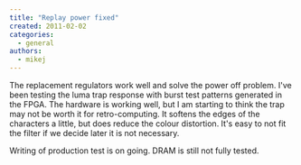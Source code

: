 ```yaml
---
title: "Replay power fixed"
created: 2011-02-02
categories: 
  - general
authors: 
  - mikej
---
```


The replacement regulators work well and solve the power off problem. I've been testing the luma trap response with burst test patterns generated in the FPGA. The hardware is working well, but I am starting to think the trap may not be worth it for retro-computing. It softens the edges of the characters a little, but does reduce the colour distortion. It's easy to not fit the filter if we decide later it is not necessary.

Writing of production test is on going. DRAM is still not fully tested.
